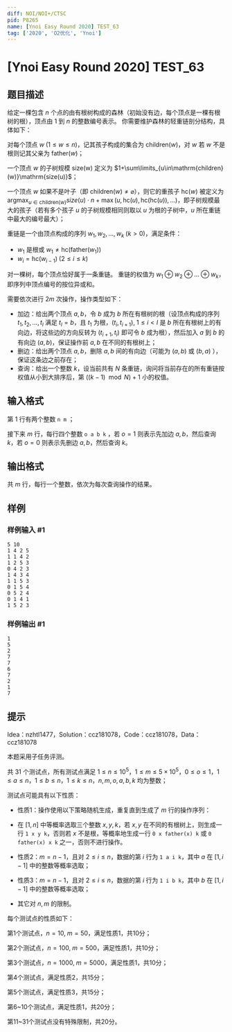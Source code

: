 ```yaml
---
diff: NOI/NOI+/CTSC
pid: P8265
name: [Ynoi Easy Round 2020] TEST_63
tag: ['2020', 'O2优化', 'Ynoi']
---
```

# [Ynoi Easy Round 2020] TEST_63
## 题目描述

给定一棵包含 $n$ 个点的由有根树构成的森林（初始没有边，每个顶点是一棵有根树的根），顶点由 $1$ 到 $n$ 的整数编号表示。
你需要维护森林的轻重链剖分结构，具体如下：

对每个顶点 $w\;(1\le w\le n)$，记其孩子构成的集合为 $\mathrm{children}(w)$，对 $w$ 若 $w$ 不是根则记其父亲为 $\mathrm{father}(w)$；

一个顶点 $w$ 的子树规模 $\mathrm{size(w)}$ 定义为 $1+\sum\limits_{u\in\mathrm{children}(w)}\mathrm{size(u)}$；

一个顶点 $w$ 如果不是叶子（即 $\mathrm{children}(w)\ne\varnothing$），则它的重孩子 $\mathrm{hc}(w)$ 被定义为 $\mathrm{arg}\max_{u\in\mathrm{children}(w)}size(u)\cdot n+\max(u,\mathrm{hc}(u),\mathrm{hc}(\mathrm{hc}(u)),\dots)$，即子树规模最大的孩子（若有多个孩子 $u$ 的子树规模相同则取以 $u$ 为根的子树中，$u$ 所在重链中最大的编号最大）；

重链是一个由顶点构成的序列 $w_1,w_2,\dots,w_k\;(k>0)$，满足条件：

- $w_1$ 是根或 $w_1\ne \mathrm{hc}(\mathrm{father}(w_1))$
- $w_i=\mathrm{hc}(w_{i-1})\;(2\le i\le k)$

对一棵树，每个顶点恰好属于一条重链。
重链的权值为 $w_1\oplus w_2\oplus\dots\oplus w_k$，即序列中顶点编号的按位异或和。

需要依次进行 $2m$ 次操作，操作类型如下：

- 加边：给出两个顶点 $a,b$，令 $b$ 成为 $b$ 所在有根树的根（设顶点构成的序列 $t_1,t_2,\dots,t_l$ 满足 $t_l=b$，且 $t_1$ 为根，$(t_i,t_{i+1}),\;1\le i<l$ 是 $b$ 所在有根树上的有向边，将这些边的方向反转为 $(t_{i+1},t_i)$ 即可令 $b$ 成为根），然后加入 $a$ 到 $b$ 的有向边 $(a,b)$，保证操作前 $a,b$ 在不同的有根树上；
- 删边：给出两个顶点 $a,b$，删除 $a,b$ 间的有向边（可能为 $(a,b)$ 或 $(b,a)$ ），保证这条边之前存在；
- 查询：给出一个整数 $k$，设当前共有 $N$ 条重链，询问将当前存在的所有重链按权值从小到大排序后，第 $((k-1) \mod N)+1$ 小的权值。
## 输入格式

第 $1$ 行有两个整数 `n m` ；

接下来 $m$ 行，每行四个整数 `o a b k` ，若 $o=1$ 则表示先加边 $a,b$，然后查询 $k$，若 $o=0$ 则表示先删边 $a,b$，然后查询 $k$。
## 输出格式

共 $m$ 行，每行一个整数，依次为每次查询操作的结果。
## 样例

### 样例输入 #1
```
5 10
1 4 2 5
1 1 4 2
1 2 5 3
0 4 2 3
1 4 3 4
1 1 5 3
0 1 5 4
0 5 2 4
0 1 4 1
1 5 2 3

```
### 样例输出 #1
```
1
5
2
7
7
6
7
2
1
7

```
## 提示

Idea：nzhtl1477，Solution：ccz181078，Code：ccz181078，Data：ccz181078

本题采用子任务评测。

共 $31$ 个测试点，所有测试点满足 $1\le n\le 10^5$，$1\le m\le 5\times 10^5$，$0\le o\le 1$，$1\le a\le n$，$1\le b \le n$，$1\le k\le n$，$n,m,o,a,b,k$ 均为整数；

测试点可能具有以下性质：

- 性质1：操作使用以下策略随机生成，重复直到生成了 $m$ 行的操作序列：

- 在 $[1,n]$ 中等概率选取三个整数 $x,y,k$，若 $x,y$ 在不同的有根树上，则生成一行 `1 x y k`，否则若 $x$ 不是根，等概率地生成一行 `0 x father(x) k` 或 `0 father(x) x k` 之一，否则不进行操作。

- 性质2：$m=n-1$，且对 $2\le i\le n$，数据的第 $i$ 行为 `1 a i k`，其中 $a$ 在 $[1,i-1]$ 中的整数等概率选取；
- 性质3：$m=n-1$，且对 $2\le i\le n$，数据的第 $i$ 行为 `1 i b k`，其中 $b$ 在 $[1,i-1]$ 中的整数等概率选取；
- 其它对 $n,m$ 的限制。

每个测试点的性质如下：

第1个测试点，$n=10,\;m=50$，满足性质1，共10分；

第2个测试点，$n=100,\;m=500$，满足性质1，共10分；

第3个测试点，$n=1000,\;m=5000$，满足性质1，共10分；

第4个测试点，满足性质2，共15分；

第5个测试点，满足性质3，共15分；

第6~10个测试点，满足性质1，共20分；

第11~31个测试点没有特殊限制，共20分。
